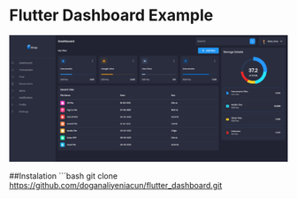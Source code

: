 # Flutter Dashboard Example
![dashboard](https://github.com/doganaliyeniacun/flutter_dashboard/blob/main/flutter_dashboard_png.PNG)

##Instalation
´´´bash
git clone https://github.com/doganaliyeniacun/flutter_dashboard.git
```
